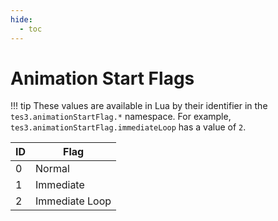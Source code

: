 ```yaml
---
hide:
  - toc
---
```


# Animation Start Flags

!!! tip
	These values are available in Lua by their identifier in the `tes3.animationStartFlag.*` namespace. For example, `tes3.animationStartFlag.immediateLoop` has a value of `2`.

ID | Flag
-- | ---------------
0  | Normal
1  | Immediate
2  | Immediate Loop